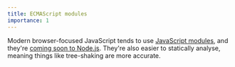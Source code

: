 ```yaml
---
title: ECMAScript modules
importance: 1
---
```


Modern browser-focused JavaScript tends to use [JavaScript modules](https://developer.mozilla.org/en-US/docs/Web/JavaScript/Guide/Modules), and they're [coming soon to Node.js](https://nodejs.org/api/esm.html). They're also easier to statically analyse, meaning things like tree-shaking are more accurate.
